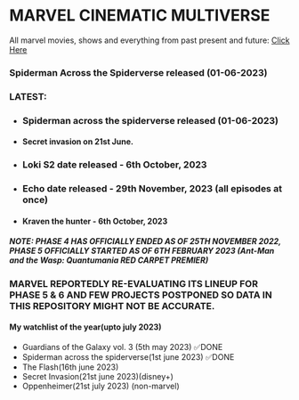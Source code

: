 # MARVEL CINEMATIC MULTIVERSE

All marvel movies, shows and everything from past present and future: [Click Here](https://github.com/gunjan1909/marvel/blob/main/MCU%20RESEARCH.md)

### Spiderman Across the Spiderverse released (01-06-2023)

### LATEST:

- ### Spiderman across the spiderverse released (01-06-2023)
- #### Secret invasion on 21st June.
- ### Loki S2 date released - 6th October, 2023
- ### Echo date released - 29th November, 2023 (all episodes at once)
- #### Kraven the hunter - 6th October, 2023

##### NOTE: PHASE 4 HAS OFFICIALLY ENDED AS OF 25TH NOVEMBER 2022, PHASE 5 OFFICIALLY STARTED AS OF 6TH FEBRUARY 2023 (Ant-Man and the Wasp: Quantumania RED CARPET PREMIER)

### MARVEL REPORTEDLY RE-EVALUATING ITS LINEUP FOR PHASE 5 & 6 AND FEW PROJECTS POSTPONED SO DATA IN THIS REPOSITORY MIGHT NOT BE ACCURATE.

#### My watchlist of the year(upto july 2023)

- Guardians of the Galaxy vol. 3 (5th may 2023) ✅DONE
- Spiderman across the spiderverse(1st june 2023) ✅DONE
- The Flash(16th june 2023)
- Secret Invasion(21st june 2023)(disney+)
- Oppenheimer(21st july 2023) (non-marvel)
